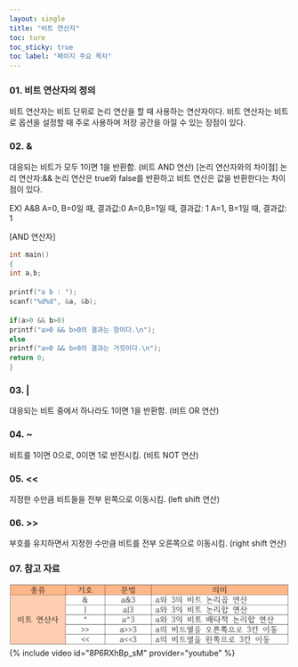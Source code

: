 ```yaml
---
layout: single
title: "비트 연산자"
toc: ture
toc_sticky: true
toc label: "페이지 주요 목차"
---
```

### 01. 비트 연산자의 정의
비트 연산자는 비트 단위로 논리 연산을 할 때 사용하는 연산자이다.
비트 연산자는 비트로 옵션을 설정할 때 주로 사용하며 저장 공간을 아낄 수 있는 장점이 있다. 

### 02. &
대응되는 비트가 모두 1이면 1을 반환함. (비트 AND 연산)
[논리 연산자와의 차이점]
논리 연산자:&&
논리 연산은 true와 false를 반환하고 비트 연산은 값을 반환한다는 차이점이 있다. 

EX) A&B
A=0, B=0일 때, 결과값:0
A=0,B=1일 때, 결과값: 1
A=1, B=1일 때, 결과값: 1

[AND 연산자]
~~~c
int main()
{
int a,b;

printf("a b : ");
scanf("%d%d", &a, &b);

if(a>0 && b>0)
printf("a>0 && b>0의 결과는 참이다.\n");
else
printf("a>0 && b>0의 결과는 거짓이다.\n");
return 0;
}
~~~ 

### 03. |	
대응되는 비트 중에서 하나라도 1이면 1을 반환함. (비트 OR 연산)

### 04. ~	
비트를 1이면 0으로, 0이면 1로 반전시킴. (비트 NOT 연산)

### 05. <<	
지정한 수만큼 비트들을 전부 왼쪽으로 이동시킴. (left shift 연산)

### 06. >>	
부호를 유지하면서 지정한 수만큼 비트를 전부 오른쪽으로 이동시킴. (right shift 연산)

### 07. 참고 자료
![bitwise operator](/assets/images/9946.png)
{% include video id="8P6RXhBp_sM" provider="youtube" %}
